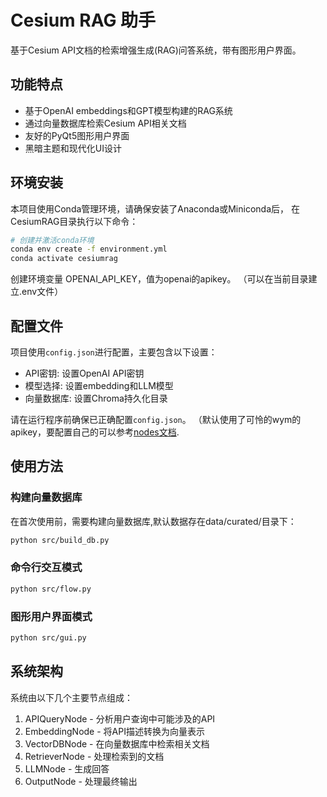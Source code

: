 # Cesium RAG 助手

基于Cesium API文档的检索增强生成(RAG)问答系统，带有图形用户界面。

## 功能特点

- 基于OpenAI embeddings和GPT模型构建的RAG系统
- 通过向量数据库检索Cesium API相关文档
- 友好的PyQt5图形用户界面
- 黑暗主题和现代化UI设计

## 环境安装

本项目使用Conda管理环境，请确保安装了Anaconda或Miniconda后，
在CesiumRAG目录执行以下命令：

```bash
# 创建并激活conda环境
conda env create -f environment.yml
conda activate cesiumrag
```

创建环境变量 OPENAI_API_KEY，值为openai的apikey。
（可以在当前目录建立.env文件）

## 配置文件

项目使用`config.json`进行配置，主要包含以下设置：

- API密钥: 设置OpenAI API密钥
- 模型选择: 设置embedding和LLM模型
- 向量数据库: 设置Chroma持久化目录

请在运行程序前确保已正确配置`config.json`。
（默认使用了可怜的wym的apikey，要配置自己的可以参考[nodes文档](doc/nodes.md).


## 使用方法

### 构建向量数据库

在首次使用前，需要构建向量数据库,默认数据存在data/curated/目录下：

```bash
python src/build_db.py
```

### 命令行交互模式

```bash
python src/flow.py
```

### 图形用户界面模式

```bash
python src/gui.py
```

## 系统架构

系统由以下几个主要节点组成：

1. APIQueryNode - 分析用户查询中可能涉及的API
2. EmbeddingNode - 将API描述转换为向量表示
3. VectorDBNode - 在向量数据库中检索相关文档
4. RetrieverNode - 处理检索到的文档
5. LLMNode - 生成回答
6. OutputNode - 处理最终输出

